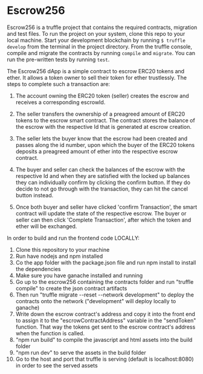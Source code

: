 <!-- README.md that explains your project
○  	What does your project do?
○  	How to set it up
■  	Run a local development server -->

# Escrow256
Escrow256 is a truffle project that contains the required contracts, migration and test files. To run the project on your system, clone this repo to your local machine.
Start your development blockchain by running `$ truffle develop` from the terminal in the project directory. From the truffle console, compile and migrate the contracts by running `compile` and `migrate`. You can run the pre-written tests by running `test`.

The Escrow256 dApp is a simple contract to escrow ERC20 tokens and ether.
 It allows a token owner to sell their token for ether trustlessly. The steps to complete such a transaction are:

1. The account owning the ERC20 token (seller) creates the escrow and receives a corresponding escrowId.

2. The seller transfers the ownership of a preagreed amount of ERC20 tokens to the escrow smart contract. The contract stores the balance of the escrow with the respective Id that is generated at escrow creation.

3. The seller lets the buyer know that the escrow had been created and passes along the id number, upon which the buyer of the ERC20 tokens deposits a preagreed amount of ether into the respective escrow contract.

4. The buyer and seller can check the balances of the escrow with the respective Id and when they are satisfied with the locked up balances they can individually confirm by clicking the confirm button. If they do decide to not go through with the transaction, they can hit the cancel button instead.

5. Once both buyer and seller have clicked 'confirm Transaction', the smart contract will update the state of the respective escrow. The buyer or seller can then click 'Complete Transaction', after which the token and ether will be exchanged.



In order to build and run the frontend code LOCALLY:

1. Clone this repository to your machine
1. Run have nodejs and npm installed
2. Co the app folder with the package.json file and run npm install to install the dependencies
2. Make sure you have ganache installed and running
3. Go up to the escrow256 containing the contracts folder and run "truffle compile" to create the json contract artifacts
4. Then run "truffle migrate --reset --network development" to deploy the contracts onto the network ("development" will deploy locally to ganache)
5. Write down the escrow contract's address and copy it into the front end to assign it to the "escrowContractAddress" variable in the "sendToken" function. That way the tokens get sent to the escrow contract's address when the function is called.
6. "npm run build" to compile the javascript and html assets into the build folder
7. "npm run dev" to serve the assets in the build folder
8. Go to the host and port that truffle is serving (default is localhost:8080) in order to see the served assets